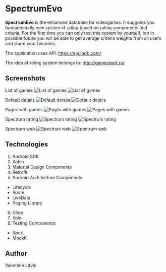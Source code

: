 # SpectrumEvo

**SpectrumEvo** is the enhanced database for videogames. It suggests you fundamentally new system of rating based on rating components and criteria. For the first time you can only test this system by yourself, but in possible future you will be able to get average criteria weights from all users and share your favorites.

The application uses API: https://api.igdb.com/

The idea of rating system belongs to: http://gamesisart.ru/

## Screenshots

List of games
![](screenshots/list_night.PNG "List of games") ![](screenshots/list_day.PNG "List of games")  

Default details
![](screenshots/default_details_night.PNG "Default details") ![](screenshots/default_details_day.PNG "Default details") 

Pages with games
![](screenshots/pages_night.PNG "Pages with games") ![](screenshots/pages_day.PNG "Pages with games") 

Spectrum rating
![](screenshots/rating_night.PNG "Spectrum rating") ![](screenshots/rating_day.PNG "Spectrum rating") 

Spectrum web
![](screenshots/web_night.PNG "Spectrum web") ![](screenshots/web_day.PNG "Spectrum web") 

## Technologies

1. Android SDK
2. Kotlin
3. Material Design Components
4. Retrofit
5. Android Architecture Components:
* Lifecycle
* Room
* LiveData
* Paging Library
6. Glide
7. Koin
8. Testing Components:
* Spek
* MockK

## Author

Valentine Litvin
